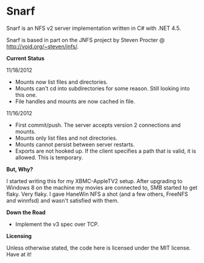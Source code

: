 Snarf
=====

Snarf is an NFS v2 server implementation written in C# with .NET 4.5.

Snarf is based in part on the JNFS project by Steven Procter @ http://void.org/~steven/jnfs/.

**Current Status**

11/18/2012

- Mounts now list files and directories.
- Mounts can't cd into subdirectories for some reason. Still looking into this one.
- File handles and mounts are now cached in file.

11/16/2012

- First commit/push. The server accepts version 2 connections and mounts. 
- Mounts only list files and not directories. 
- Mounts cannot persist between server restarts.
- Exports are not hooked up. If the client specifies a path that is valid, it is allowed. This is temporary.

**But, Why?**

I started writing this for my XBMC-AppleTV2 setup. After upgrading to Windows 8 on the machine my movies are connected to, SMB started to get flaky. Very flaky. I gave HaneWin NFS a shot (and a few others, FreeNFS and winnfsd) and wasn't satisfied with them. 

**Down the Road**

- Implement the v3 spec over TCP.

**Licensing**

Unless otherwise stated, the code here is licensed under the MIT license. Have at it!